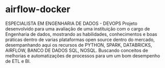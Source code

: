 # airflow-docker
ESPECIALISTA EM ENGENHARIA DE DADOS - DEVOPS Projeto desenvolvido para uma avaliação de uma instituição com o cargo de Engenharia de dados, mostrando as habilidades, conhecimentos e boas práticas dentro de varias plataformas open source dentro do mercado, desempanhando aqui os recursos de PYTHON, SPARK, DATABRICKS, AIRFLOW, BANCO DE DADOS SQL, NOSQL. Buscando conceitos de melhorias e automatizações de processos para um um bom desempenho de ETL e BI.
